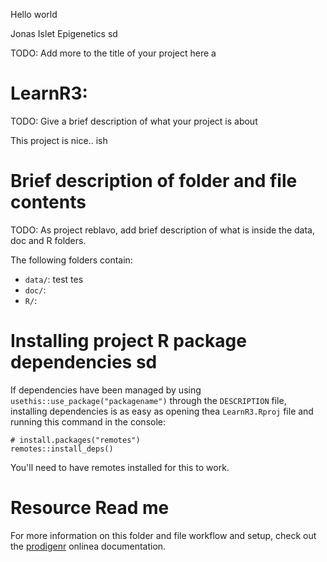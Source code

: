 Hello world

Jonas
Islet Epigenetics sd

TODO: Add more to the title of your project here a

# LearnR3:

TODO: Give a brief description of what your project is about

This project is nice.. ish

# Brief description of folder and file contents

TODO: As project reblavo, add brief description of what is inside the data, doc and R folders.

The following folders contain:

- `data/`: test tes
- `doc/`:
- `R/`:

# Installing project R package dependencies sd

If dependencies have been managed by using `usethis::use_package("packagename")`
through the `DESCRIPTION` file, installing dependencies is as easy as opening thea
`LearnR3.Rproj` file and running this command in the console:

    # install.packages("remotes")
    remotes::install_deps()

You'll need to have remotes installed for this to work.

# Resource Read me

For more information on this folder and file workflow and setup, check
out the [prodigenr](https://rostools.github.io/prodigenr) onlinea
documentation.

